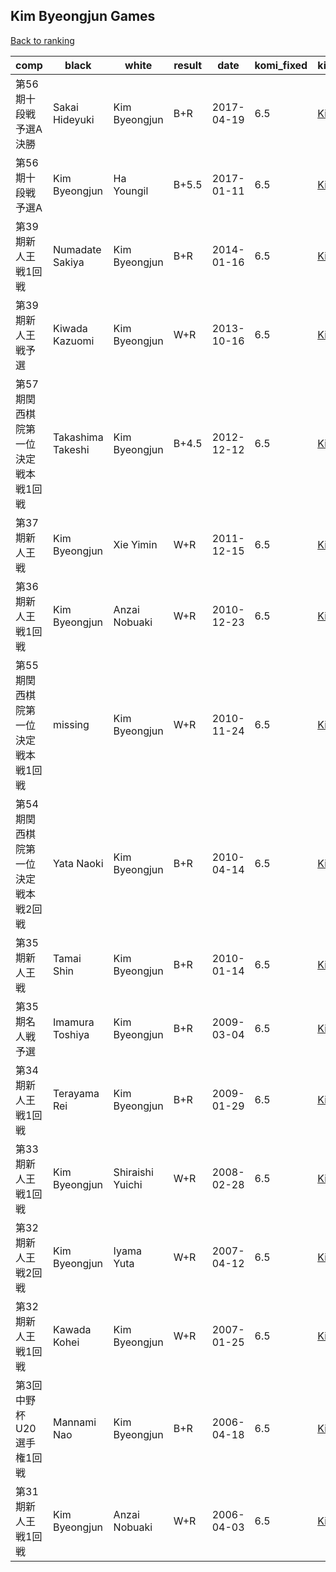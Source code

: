 ## Kim Byeongjun Games

[Back to ranking](index.md)




| **comp** | **black** | **white** | **result** | **date** | **komi_fixed** | **kifu** | 
| --- | --- | --- | --- | --- | --- | --- |
| 第56期十段戦　予選A決勝 | Sakai Hideyuki | Kim Byeongjun | B+R | 2017-04-19 | 6.5 | [Kifu](https://kifudepot.net/kifucontents.php?id=HkKWv7MkJQhff53kGPpafw%3D%3D) | 
| 第56期十段戦予選A | Kim Byeongjun | Ha Youngil | B+5.5 | 2017-01-11 | 6.5 | [Kifu](https://kifudepot.net/kifucontents.php?id=Sr0S3YUHNtqkAZ7DrkcywA%3D%3D) | 
| 第39期新人王戦1回戦 | Numadate Sakiya | Kim Byeongjun | B+R | 2014-01-16 | 6.5 | [Kifu](https://kifudepot.net/kifucontents.php?id=3iqO0%2BjF01JLFoOU%2B0fXLg%3D%3D) | 
| 第39期新人王戦予選 | Kiwada Kazuomi | Kim Byeongjun | W+R | 2013-10-16 | 6.5 | [Kifu](https://kifudepot.net/kifucontents.php?id=x3X20pxrI%2FEoZVqvapTGJg%3D%3D) | 
| 第57期関西棋院第一位決定戦本戦1回戦 | Takashima Takeshi | Kim Byeongjun | B+4.5 | 2012-12-12 | 6.5 | [Kifu](https://kifudepot.net/kifucontents.php?id=tp3GBm%2BlhS8c2JFqD4c9RA%3D%3D) | 
| 第37期新人王戦 | Kim Byeongjun | Xie Yimin | W+R | 2011-12-15 | 6.5 | [Kifu](https://kifudepot.net/kifucontents.php?id=3L9eYhQ0EWldEH8g%2FUdYfQ%3D%3D) | 
| 第36期新人王戦1回戦 | Kim Byeongjun | Anzai Nobuaki | W+R | 2010-12-23 | 6.5 | [Kifu](https://kifudepot.net/kifucontents.php?id=0UWhBaHO%2BmbgQDr3FA58DA%3D%3D) | 
| 第55期関西棋院第一位決定戦本戦1回戦 | missing | Kim Byeongjun | W+R | 2010-11-24 | 6.5 | [Kifu](https://kifudepot.net/kifucontents.php?id=ZrQ%2BClZA%2FxJxWhV5VsxAAQ%3D%3D) | 
| 第54期関西棋院第一位決定戦本戦2回戦 | Yata Naoki | Kim Byeongjun | B+R | 2010-04-14 | 6.5 | [Kifu](https://kifudepot.net/kifucontents.php?id=EP%2FT5r%2Fm7lJfDkDvLQ0S6A%3D%3D) | 
| 第35期新人王戦 | Tamai Shin | Kim Byeongjun | B+R | 2010-01-14 | 6.5 | [Kifu](https://kifudepot.net/kifucontents.php?id=1vgcNkJ%2Bj2Pjppb0Fv5Tkg%3D%3D) | 
| 第35期名人戦予選 | Imamura Toshiya | Kim Byeongjun | B+R | 2009-03-04 | 6.5 | [Kifu](https://kifudepot.net/kifucontents.php?id=Vkr6330EcAckCQbE9XCokA%3D%3D) | 
| 第34期新人王戦1回戦 | Terayama Rei | Kim Byeongjun | B+R | 2009-01-29 | 6.5 | [Kifu](https://kifudepot.net/kifucontents.php?id=k%2FNn9nySJIDuDgkZMrgJ3w%3D%3D) | 
| 第33期新人王戦1回戦 | Kim Byeongjun | Shiraishi Yuichi | W+R | 2008-02-28 | 6.5 | [Kifu](https://kifudepot.net/kifucontents.php?id=D9RwenWzapp61y6tmSdmxw%3D%3D) | 
| 第32期新人王戦2回戦 | Kim Byeongjun | Iyama Yuta | W+R | 2007-04-12 | 6.5 | [Kifu](https://kifudepot.net/kifucontents.php?id=20ArdaFglxVkiZQ9a3DE%2BA%3D%3D) | 
| 第32期新人王戦1回戦 | Kawada Kohei | Kim Byeongjun | W+R | 2007-01-25 | 6.5 | [Kifu](https://kifudepot.net/kifucontents.php?id=bIIxo3TPq%2FaEyS8hWox%2Bgg%3D%3D) | 
| 第3回中野杯U20選手権1回戦 | Mannami Nao | Kim Byeongjun | B+R | 2006-04-18 | 6.5 | [Kifu](https://kifudepot.net/kifucontents.php?id=iKgBFx5HjRnuCbbh2eTdzA%3D%3D) | 
| 第31期新人王戦1回戦 | Kim Byeongjun | Anzai Nobuaki | W+R | 2006-04-03 | 6.5 | [Kifu](https://kifudepot.net/kifucontents.php?id=ZbFs17wXtgatFStjmvl1Dw%3D%3D) |




